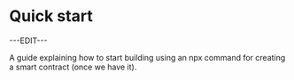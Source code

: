 ﻿---
sidebar_position: 2
---

# Quick start

---EDIT---

A guide explaining how to start building using an npx command for creating a smart contract (once we have it).